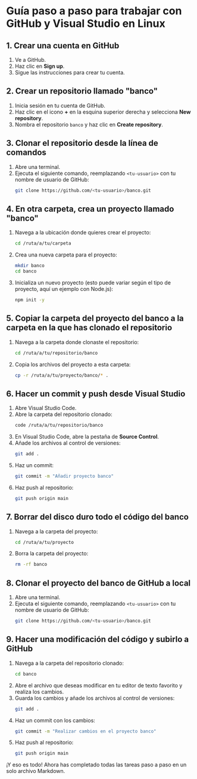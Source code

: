 # Guía paso a paso para trabajar con GitHub y Visual Studio en Linux

## 1. Crear una cuenta en GitHub
1. Ve a GitHub.
2. Haz clic en **Sign up**.
3. Sigue las instrucciones para crear tu cuenta.

## 2. Crear un repositorio llamado "banco"
1. Inicia sesión en tu cuenta de GitHub.
2. Haz clic en el icono **+** en la esquina superior derecha y selecciona **New repository**.
3. Nombra el repositorio `banco` y haz clic en **Create repository**.

## 3. Clonar el repositorio desde la línea de comandos
1. Abre una terminal.
2. Ejecuta el siguiente comando, reemplazando `<tu-usuario>` con tu nombre de usuario de GitHub:
    ```bash
    git clone https://github.com/<tu-usuario>/banco.git
    ```

## 4. En otra carpeta, crea un proyecto llamado "banco"
1. Navega a la ubicación donde quieres crear el proyecto:
    ```bash
    cd /ruta/a/tu/carpeta
    ```
2. Crea una nueva carpeta para el proyecto:
    ```bash
    mkdir banco
    cd banco
    ```
3. Inicializa un nuevo proyecto (esto puede variar según el tipo de proyecto, aquí un ejemplo con Node.js):
    ```bash
    npm init -y
    ```

## 5. Copiar la carpeta del proyecto del banco a la carpeta en la que has clonado el repositorio
1. Navega a la carpeta donde clonaste el repositorio:
    ```bash
    cd /ruta/a/tu/repositorio/banco
    ```
2. Copia los archivos del proyecto a esta carpeta:
    ```bash
    cp -r /ruta/a/tu/proyecto/banco/* .
    ```

## 6. Hacer un commit y push desde Visual Studio
1. Abre Visual Studio Code.
2. Abre la carpeta del repositorio clonado:
    ```bash
    code /ruta/a/tu/repositorio/banco
    ```
3. En Visual Studio Code, abre la pestaña de **Source Control**.
4. Añade los archivos al control de versiones:
    ```bash
    git add .
    ```
5. Haz un commit:
    ```bash
    git commit -m "Añadir proyecto banco"
    ```
6. Haz push al repositorio:
    ```bash
    git push origin main
    ```

## 7. Borrar del disco duro todo el código del banco
1. Navega a la carpeta del proyecto:
    ```bash
    cd /ruta/a/tu/proyecto
    ```
2. Borra la carpeta del proyecto:
    ```bash
    rm -rf banco
    ```

## 8. Clonar el proyecto del banco de GitHub a local
1. Abre una terminal.
2. Ejecuta el siguiente comando, reemplazando `<tu-usuario>` con tu nombre de usuario de GitHub:
    ```bash
    git clone https://github.com/<tu-usuario>/banco.git
    ```

## 9. Hacer una modificación del código y subirlo a GitHub
1. Navega a la carpeta del repositorio clonado:
    ```bash
    cd banco
    ```
2. Abre el archivo que deseas modificar en tu editor de texto favorito y realiza los cambios.
3. Guarda los cambios y añade los archivos al control de versiones:
    ```bash
    git add .
    ```
4. Haz un commit con los cambios:
    ```bash
    git commit -m "Realizar cambios en el proyecto banco"
    ```
5. Haz push al repositorio:
    ```bash
    git push origin main
    ```

¡Y eso es todo! Ahora has completado todas las tareas paso a paso en un solo archivo Markdown.
